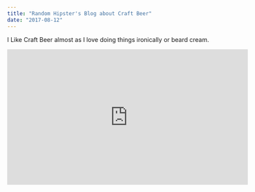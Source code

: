 ```yaml
---
title: "Random Hipster's Blog about Craft Beer"
date: "2017-08-12"
---
```


I Like Craft Beer almost as I love doing things ironically or beard cream.

<iframe width="560" height="315" src="https://www.youtube.com/embed/4SZl1r2O_bY" frameborder="0" allowfullscreen></iframe>
